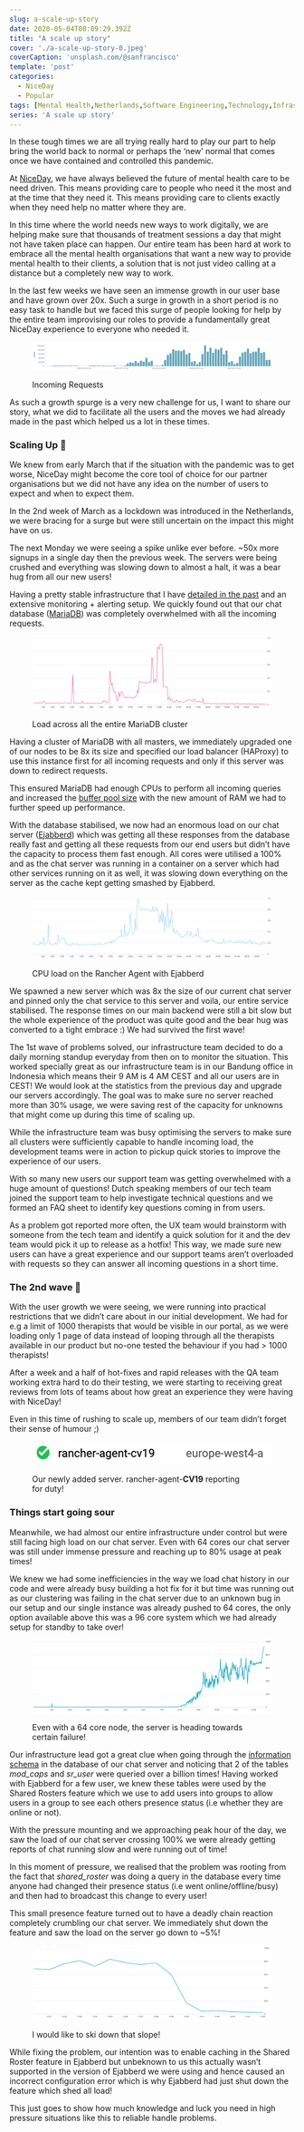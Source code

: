 ```yaml
---
slug: a-scale-up-story
date: 2020-05-04T08:09:29.392Z
title: "A scale up story"
cover: './a-scale-up-story-0.jpeg'
coverCaption: 'unsplash.com/@sanfrancisco'
template: 'post'
categories:
  - NiceDay
  - Popular
tags: [Mental Health,Netherlands,Software Engineering,Technology,Infrastructure]
series: 'A scale up story'
---
```


In these tough times we are all trying really hard to play our part to help bring the world back to normal or perhaps the ‘new’ normal that comes once we have contained and controlled this pandemic.

At [NiceDay](https://nicedaycoaching.com/), we have always believed the future of mental health care to be need driven. This means providing care to people who need it the most and at the time that they need it. This means providing care to clients exactly when they need help no matter where they are.

In this time where the world needs new ways to work digitally, we are helping make sure that thousands of treatment sessions a day that might not have taken place can happen. Our entire team has been hard at work to embrace all the mental health organisations that want a new way to provide mental health to their clients, a solution that is not just video calling at a distance but a completely new way to work.

In the last few weeks we have seen an immense growth in our user base and have grown over 20x. Such a surge in growth in a short period is no easy task to handle but we faced this surge of people looking for help by the entire team improvising our roles to provide a fundamentally great NiceDay experience to everyone who needed it.

<figure className="wide-width-figure">

![](./a-scale-up-story-1.png)

<figcaption>Incoming Requests</figcaption></figure>

As such a growth spurge is a very new challenge for us, I want to share our story, what we did to facilitate all the users and the moves we had already made in the past which helped us a lot in these times.

### **Scaling Up 🚀**

We knew from early March that if the situation with the pandemic was to get worse, NiceDay might become the core tool of choice for our partner organisations but we did not have any idea on the number of users to expect and when to expect them.

In the 2nd week of March as a lockdown was introduced in the Netherlands, we were bracing for a surge but were still uncertain on the impact this might have on us.

The next Monday we were seeing a spike unlike ever before. ~50x more signups in a single day then the previous week. The servers were being crushed and everything was slowing down to almost a halt, it was a bear hug from all our new users!

Having a pretty stable infrastructure that I have [detailed in the past](https://medium.com/sense-health/revamping-a-legacy-backend-1-1429a4ce77cb) and an extensive monitoring + alerting setup. We quickly found out that our chat database ([MariaDB](https://mariadb.org/)) was completely overwhelmed with all the incoming requests.

<figure className="wide-width-figure">

![](./a-scale-up-story-2.png)

<figcaption>Load across all the entire MariaDB cluster</figcaption></figure>

Having a cluster of MariaDB with all masters, we immediately upgraded one of our nodes to be 8x its size and specified our load balancer (HAProxy) to use this instance first for all incoming requests and only if this server was down to redirect requests.

This ensured MariaDB had enough CPUs to perform all incoming queries and increased the [buffer pool size](https://mariadb.com/kb/en/mariadb-memory-allocation/#what-is-the-buffer-pool) with the new amount of RAM we had to further speed up performance.

With the database stabilised, we now had an enormous load on our chat server ([Ejabberd](https://www.ejabberd.im/)) which was getting all these responses from the database really fast and getting all these requests from our end users but didn’t have the capacity to process them fast enough. All cores were utilised a 100% and as the chat server was running in a container on a server which had other services running on it as well, it was slowing down everything on the server as the cache kept getting smashed by Ejabberd.

<figure className="wide-width-figure">

![](./a-scale-up-story-3.png)

<figcaption>CPU load on the Rancher Agent with Ejabberd</figcaption></figure>

We spawned a new server which was 8x the size of our current chat server and pinned only the chat service to this server and voila, our entire service stabilised. The response times on our main backend were still a bit slow but the whole experience of the product was quite good and the bear hug was converted to a tight embrace :) We had survived the first wave!

The 1st wave of problems solved, our infrastructure team decided to do a daily morning standup everyday from then on to monitor the situation. This worked specially great as our infrastructure team is in our Bandung office in Indonesia which means their 9 AM is 4 AM CEST and all our users are in CEST! We would look at the statistics from the previous day and upgrade our servers accordingly. The goal was to make sure no server reached more than 30% usage, we were saving rest of the capacity for unknowns that might come up during this time of scaling up.

While the infrastructure team was busy optimising the servers to make sure all clusters were sufficiently capable to handle incoming load, the development teams were in action to pickup quick stories to improve the experience of our users.

With so many new users our support team was getting overwhelmed with a huge amount of questions! Dutch speaking members of our tech team joined the support team to help investigate technical questions and we formed an FAQ sheet to identify key questions coming in from users.

As a problem got reported more often, the UX team would brainstorm with someone from the tech team and identify a quick solution for it and the dev team would pick it up to release as a hotfix! This way, we made sure new users can have a great experience and our support teams aren’t overloaded with requests so they can answer all incoming questions in a short time.

### **The 2nd wave 🌊**

With the user growth we were seeing, we were running into practical restrictions that we didn’t care about in our initial development. We had for e.g a limit of 1000 therapists that would be visible in our portal, as we were loading only 1 page of data instead of looping through all the therapists available in our product but no-one tested the behaviour if you had > 1000 therapists!

After a week and a half of hot-fixes and rapid releases with the QA team working extra hard to do their testing, we were starting to receiving great reviews from lots of teams about how great an experience they were having with NiceDay!

Even in this time of rushing to scale up, members of our team didn’t forget their sense of humour ;)

<figure>

![](./a-scale-up-story-4.png)

<figcaption>Our newly added server. rancher-agent-<b>CV19</b> reporting for duty!</figcaption></figure>

### **Things start going sour**

Meanwhile, we had almost our entire infrastructure under control but were still facing high load on our chat server. Even with 64 cores our chat server was still under immense pressure and reaching up to 80% usage at peak times!

We knew we had some inefficiencies in the way we load chat history in our code and were already busy building a hot fix for it but time was running out as our clustering was failing in the chat server due to an unknown bug in our setup and our single instance was already pushed to 64 cores, the only option available above this was a 96 core system which we had already setup for standby to take over!

<figure className="wide-width-figure">

![](./a-scale-up-story-5.png)

<figcaption>Even with a 64 core node, the server is heading towards certain failure!</figcaption></figure>

Our infrastructure lead got a great clue when going through the [information schema](https://mariadb.com/kb/en/information-schema/) in the database of our chat server and noticing that 2 of the tables _mod_caps_ and _sr_user_ were queried over a billion times! Having worked with Ejabberd for a few user, we knew these tables were used by the Shared Rosters feature which we use to add users into groups to allow users in a group to see each others presence status (i.e whether they are online or not).

With the pressure mounting and we approaching peak hour of the day, we saw the load of our chat server crossing 100% we were already getting reports of chat running slow and were running out of time!

In this moment of pressure, we realised that the problem was rooting from the fact that _shared_roster_ was doing a query in the database every time anyone had changed their presence status (i.e went online/offline/busy) and then had to broadcast this change to every user!

This small presence feature turned out to have a deadly chain reaction completely crumbling our chat server. We immediately shut down the feature and saw the load on the server go down to ~5%!

<figure className="wide-width-figure">

![](./a-scale-up-story-6.png)

<figcaption>I would like to ski down that slope!</figcaption></figure>

While fixing the problem, our intention was to enable caching in the Shared Roster feature in Ejabberd but unbeknown to us this actually wasn’t supported in the version of Ejabberd we were using and hence caused an incorrect configuration error which is why Ejabberd had just shut down the feature which shed all load!

This just goes to show how much knowledge and luck you need in high pressure situations like this to reliable handle problems.
  